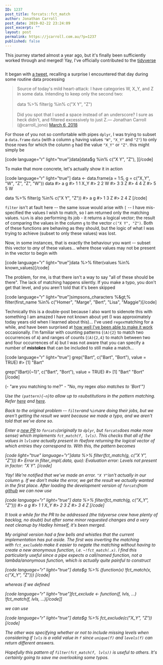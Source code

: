 ```yaml
---
ID: 1237
post_title: forcats::fct_match
author: Jonathan Carroll
post_date: 2019-02-22 23:24:09
post_excerpt: ""
layout: post
permalink: https://jcarroll.com.au/?p=1237
published: false
---
```

This journey started almost a year ago, but it's finally been sufficiently worked through and merged! Yay, I've officially contributed to the <a href="https://www.tidyverse.org/">tidyverse</a>

<div class="wp-block-image"><figure class="aligncenter"><img src="https://jcarroll.com.au/wp-content/uploads/2019/02/zoidberg_helping.jpeg" alt="" class="wp-image-1243"/></figure></div>

<!--more-->

It began with <a href="https://twitter.com/carroll_jono/status/971093803099541504?ref_src=twsrc%5Etfw">a tweet</a>, recalling a surprise I encountered that day during some routine data processing

<blockquote class="twitter-tweet"><p lang="en" dir="ltr">Source of today&#39;s mild heart-attack: I have categories W, X_Y, and Z in some data. Intending to keep only the second two:<br><br>data %&gt;% filter(g %in% c(&quot;X Y&quot;, &quot;Z&quot;)<br><br>Did you spot that I used a space instead of an underscore? I sure as heck didn&#39;t, and filtered excessively to just Z.&mdash; Jonathan Carroll (@carroll_jono) <a href="https://twitter.com/carroll_jono/status/971093803099541504?ref_src=twsrc%5Etfw">March 6, 2018</a></blockquote> <script async src="https://platform.twitter.com/widgets.js" charset="utf-8"></script>

For those of you not so comfortable with pipes `dplyr`, I was trying to subset a <code>data.frame</code> <code>data</code> (with a column <code>g</code> having values <code>"W"</code>, <code>"X_Y"</code> and <code>"Z"</code>) to only those rows for which the column <code>g</code> had the value <code>"X_Y"</code> or <code>"Z"</code>. this might simply be

[code language="r" light="true"]data[data$g %in% c(&quot;X Y&quot;, &quot;Z&quot;), ][/code]

To make that more concrete, let's actually show it in action

[code language="r" light="true"]
data &lt;- data.frame(a = 1:5, g = c(&quot;X_Y&quot;, &quot;W&quot;, &quot;Z&quot;, &quot;Z&quot;, &quot;W&quot;))
data
#&gt;   a   g
#&gt; 1 1 X_Y
#&gt; 2 2   W
#&gt; 3 3   Z
#&gt; 4 4   Z
#&gt; 5 5   W

data %&gt;% filter(g %in% c(&quot;X Y&quot;, &quot;Z&quot;))
#&gt;   a g
#&gt; 1 3 Z
#&gt; 2 4 Z
[/code]

<code>filter</code> isn't at fault here -- the same issue would arise with <code>[</code> -- I have mis-specified the values I wish to match, so I am returned only the matching values. <code>%in%</code> is also performing its job - it returns a logical vector; the result of comparing the values in the column <code>g</code> to the vector <code>c("X Y", "Z")</code>. Both of these functions are behaving as they should, but the logic of what I was trying to achieve (subset to only these values) was lost.

Now, in some instances, that is exactly the behaviour you want -- subset this vector to <em>any</em> of these values... where those values may not be present in the vector to begin with

[code language="r" light="true"]data %&gt;% filter(values %in% known_values)[/code]

The problem, for me, is that there isn't a way to say "all of these should be there". The lack of matching happens silently. If you make a typo, you don't get that level, and you aren't told that it's been skipped

[code language="r" light="true"]simpsons_characters %&amp;gt;% filter(first_name %in% c(&quot;Homer&quot;, &quot;Marge&quot;, &quot;Bert&quot;, &quot;Lisa&quot;, &quot;Maggie&quot;)[/code]

Technically this is a double-post because I also want to sidenote this with something I am amazed I have not known about yet (I was approximately today years old when I learned about this)... I've used <code>regex</code>matching for a while, and have been surprised at <a href="https://twitter.com/carroll_jono/status/908186714350403584">how well I've been able to make it work</a> occasionally. I'm familiar with counting patterns (<code>(A){2}</code>&nbsp;to match two occurrences of <code>A</code>) and ranges of counts (<code>(A){2,4}</code>&nbsp;to match between two and four occurrences of <code>A</code>) but I was not aware that you can specify <g class="gr_ gr_1434 gr-alert gr_gramm gr_inline_cards gr_disable_anim_appear Grammar multiReplace" id="1434" data-gr-id="1434">a number</g> of <em><strong>mistakes</strong></em> that can be included to still make a match...&nbsp;

[code language="r" light="true"]
grep(&quot;Bart&quot;, c(&quot;Bart&quot;, &quot;Bort&quot;), value = TRUE)
#&gt; [1] &quot;Bart&quot;

grep(&quot;(Bart){~1}&quot;, c(&quot;Bart&quot;, &quot;Bort&quot;), value = TRUE)
#&gt; [1] &quot;Bart&quot; &quot;Bort&quot;
[/code]

(- "are you matching to me?" - "No, my regex <em>also<em> matches to 'Bort'")

Use the <code>(pattern){~n}</code>to allow up to <code>n</code>substitutions in the pattern matching. Refer <a href="https://twitter.com/klmr/status/1098238987968438273?s=20">here</a> and <a href="https://laurikari.net/tre/documentation/regex-syntax/">here</a>.

Back to the original problem -- <code>filter</code>and <code>%in%</code>are doing their jobs, but we aren't getting the result we want because we made a typo, and we aren't told that we've done so.

Enter a <a href="https://github.com/tidyverse/forcats/pull/127">new PR</a> to <code>forcats</code>(originally to <code>dplyr</code>, but <code>forcats</code>does make more sense) which implements <code>fct_match(f, lvls)</code>. This checks that all of the values in <code>lvls</code>are actually present in <code>f</code>before returning the logical vector of which entries they correspond to. With this, the pattern becomes

[code light="true" language="r"]data %&gt;% filter(fct_match(g, c(&quot;X Y&quot;, &quot;Z&quot;)))
#&gt; Error in filter_impl(.data, quo): Evaluation error: Levels not present in factor: &quot;X Y&quot;.
[/code]

Yay! We're notified that we've made an error. <code>"X Y"</code>isn't actually in our column <code>g</code>. If we don't make the error, we get the result we actually wanted in the first place. After loading the development version of <code>forcats</code>from <a href="https://github.com/tidyverse/forcats">github</a> we can now use

[code language="r" light="true"]
data %&gt;% filter(fct_match(g, c(&quot;X_Y&quot;, &quot;Z&quot;)))
#&gt;   a   g
#&gt; 1 1 X_Y
#&gt; 2 3   Z
#&gt; 3 4   Z
[/code]

It took a while for the PR to be addressed (the tidyverse crew have plenty of backlog, no doubt) but after some minor requested changes and a very neat cleanup by Hadley himself, it's been merged.

My original version had a few bells and whistles that the current implementation has put aside. The first was inverting the matching with&nbsp;<code>fct_exclude</code>to make it easier to negate the matching without having to create a new anonymous function, i.e. <code>~!fct_match(.x)</code>. I find this particularly useful since a pipe expects a call/named function, not a lambda/anonymous function, which is actually quite painful to construct

[code language="r" light="true"]
data$g %&gt;%
   (function(x) !fct_match(x, c(&quot;X_Y&quot;, &quot;Z&quot;)))
[/code]

whereas if we defined

[code language="r" light="true"]fct_exclude &lt;- function(f, lvls, ...) !fct_match(f, lvls, ...)[/code]]

we can use

[code language="r" light="true"]
data$g %&gt;%
   fct_exclude(c(&quot;X_Y&quot;, &quot;Z&quot;))
[/code]

The other was specifying whether or not to include missing levels when considering if <code>lvls</code> is a valid value in <code>f</code> since <code>unique(f)</code> and <code>levels(f)</code> can return different answers.

Hopefully this pattern of <code>filter(fct_match(f, lvls))</code> is useful to others. It's certainly going to save me overlooking some typos.